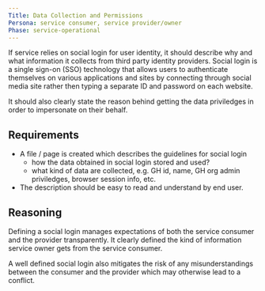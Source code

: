 ```yaml
---
Title: Data Collection and Permissions
Persona: service consumer, service provider/owner
Phase: service-operational
---
```


If service relies on social login for user identity, it should describe why and what information it collects from third party identity providers. Social login is a single sign-on (SSO) technology that allows users to authenticate themselves on various applications and sites by connecting through social media site rather then typing a separate ID and password on each website.

It should also clearly state the reason behind getting the data priviledges in order to impersonate on their behalf.

## Requirements

- A file / page is created which describes the guidelines for social login
  - how the data obtained in social login stored and used?
  - what kind of data are collected, e.g. GH id, name, GH org admin priviledges, browser session info, etc.
- The description should be easy to read and understand by end user.

## Reasoning

Defining a social login manages expectations of both the service consumer and the provider transparently. It clearly defined the kind of information service owner gets from the service consumer.

A well defined social login also mitigates the risk of any misunderstandings between the consumer and the provider which may otherwise lead to a conflict.
